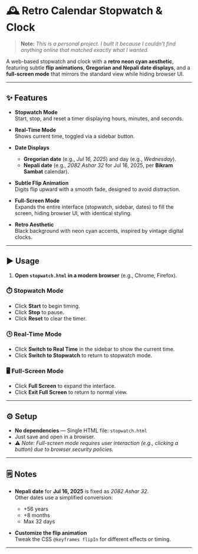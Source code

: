# 🕰️ Retro Calendar Stopwatch & Clock

> **Note:** _This is a personal project. I built it because I couldn't find anything online that matched exactly what I wanted._

A web-based stopwatch and clock with a **retro neon cyan aesthetic**, featuring subtle **flip animations**, **Gregorian and Nepali date displays**, and a **full-screen mode** that mirrors the standard view while hiding browser UI.

---

## ✨ Features

- **Stopwatch Mode**  
  Start, stop, and reset a timer displaying hours, minutes, and seconds.

- **Real-Time Mode**  
  Shows current time, toggled via a sidebar button.

- **Date Displays**
  - **Gregorian date** (e.g., _Jul 16, 2025_) and day (e.g., _Wednesday_).
  - **Nepali date** (e.g., _2082 Ashar 32_ for Jul 16, 2025, per **Bikram Sambat** calendar).

- **Subtle Flip Animation**  
  Digits flip upward with a smooth fade, designed to avoid distraction.

- **Full-Screen Mode**  
  Expands the entire interface (stopwatch, sidebar, dates) to fill the screen, hiding browser UI, with identical styling.

- **Retro Aesthetic**  
  Black background with neon cyan accents, inspired by vintage digital clocks.

---

## ▶️ Usage

1. **Open `stopwatch.html` in a modern browser** (e.g., Chrome, Firefox).

### ⏱️ Stopwatch Mode

- Click **Start** to begin timing.  
- Click **Stop** to pause.  
- Click **Reset** to clear the timer.

### 🕒 Real-Time Mode

- Click **Switch to Real Time** in the sidebar to show the current time.  
- Click **Switch to Stopwatch** to return to stopwatch mode.

### 🖥️ Full-Screen Mode

- Click **Full Screen** to expand the interface.  
- Click **Exit Full Screen** to return to normal view.

---

## ⚙️ Setup

- **No dependencies** — Single HTML file: `stopwatch.html`  
- Just save and open in a browser.  
- ⚠️ *Note: Full-screen mode requires user interaction (e.g., clicking a button) due to browser security policies.*

---

## 🗒️ Notes

- **Nepali date** for **Jul 16, 2025** is fixed as _2082 Ashar 32_.  
  Other dates use a simplified conversion:  
  - +56 years  
  - +8 months  
  - Max 32 days

- **Customize the flip animation**  
  Tweak the CSS `@keyframes flipIn` for different effects or timing.

---
